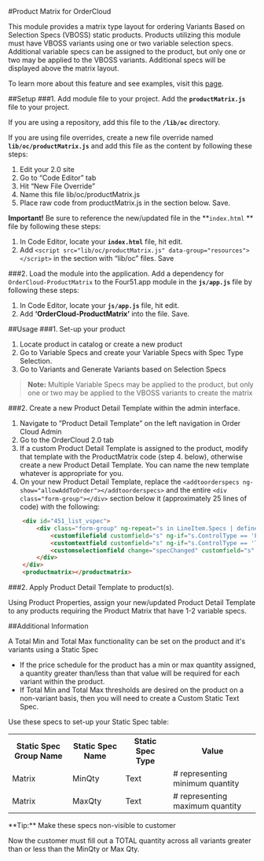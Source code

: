 #Product Matrix for OrderCloud  

This module provides a matrix type layout for ordering Variants Based on Selection Specs (VBOSS) static products. Products utilizing this module must have VBOSS variants using one or two variable selection specs. Additional variable specs can be assigned to the product, but only one or two may be applied to the VBOSS variants. Additional specs will be displayed above the matrix layout.

To learn more about this feature and see examples, visit this [page](https://volition.four51ordercloud.com/store/product/ProductMatrix).

##Setup
###1. Add module file to your project.
Add the **`productMatrix.js`** file to your project.

If you are using a repository, add this file to the **`/lib/oc`** directory.

If you are using file overrides, create a new file override named **`lib/oc/productMatrix.js`** and add this file as the content by following these steps:

 1. Edit your 2.0 site
 2. Go to “Code Editor” tab
 3. Hit “New File Override”
 4. Name this file lib/oc/productMatrix.js
 5. Place raw code from productMatrix.js in the section below. Save.

**Important!** Be sure to reference the new/updated file in the **`index.html` ** file by following these steps:

 1. In Code Editor, locate your **`index.html`** file, hit edit. 
 2. Add `<script src="lib/oc/productMatrix.js" data-group="resources"></script>` in the section with “lib/oc” files. Save


###2. Load the module into the application.
Add a dependency for `OrderCloud-ProductMatrix` to the Four51.app module in the **`js/app.js`** file by following these steps:

 1. In Code Editor, locate your **`js/app.js`** file, hit edit. 
 2. Add **‘OrderCloud-ProductMatrix’** into the file. Save.


##Usage
###1. Set-up your product

 1. Locate product in catalog or create a new product
 2. Go to Variable Specs and create your Variable Specs with Spec Type Selection. 
 3. Go to Variants and Generate Variants based on Selection Specs
 
>**Note:** Multiple Variable Specs may be applied to the product, but only one or two may be applied to the VBOSS variants to create the matrix

###2. Create a new Product Detail Template within the admin interface.

 1. Navigate to ”Product Detail Template” on the left navigation in Order Cloud Admin 
 2. Go to the OrderCloud 2.0 tab
 3. If a custom Product Detail Template is assigned to the product, modify that template
    with the ProductMatrix code (step 4. below), otherwise create a new
    Product Detail Template. You can name the new template whatever is
    appropriate for you.
 4. On your new Product Detail Template, replace the `<addtoorderspecs ng-show="allowAddToOrder"></addtoorderspecs>` and the entire `<div class="form-group"></div>` section below it (approximately 25 lines of code) with the following:

```html
    <div id="451_list_vspec">
        <div class="form-group" ng-repeat="s in LineItem.Specs | definesvariant | onproperty:[{Property: 'CanSetForLineItem', Value: true}]">
            <customfilefield customfield="s" ng-if="s.ControlType == 'File'"></customfilefield>
            <customtextfield customfield="s" ng-if="s.ControlType == 'Text'"></customtextfield>
            <customselectionfield change="specChanged" customfield="s" ng-if="s.ControlType == 'Selection'"></customselectionfield>
        </div>
    </div>
    <productmatrix></productmatrix>
```

###2. Apply Product Detail Template to product(s).

Using Product Properties, assign your new/updated Product Detail Template to any products requiring the Product Matrix that have 1-2 variable specs.

##Additional Information

A Total Min and Total Max functionality can be set on the product and it's variants using a Static Spec

 - If the price schedule for the product has a min or max quantity assigned, a quantity greater than/less than that value will be required for each variant within the product.
 - If Total Min and Total Max thresholds are desired on the product on a non-variant basis, then you will need to create a Custom Static Text Spec.

Use these specs to set-up your Static Spec table:
<table><tr><th>Static Spec Group Name</th><th>Static Spec Name</th><th>Static Spec Type</th><th>Value</th></tr><tr><td>Matrix</td><td>MinQty</td><td>Text</td><td># representing minimum quantity</td></tr><tr><td>Matrix</td><td>MaxQty</td><td>Text</td><td># representing maximum quantity</td></tr></table>
**Tip:** Make these specs non-visible to customer

Now the customer must fill out a TOTAL quantity across all variants greater than or less than the MinQty or Max Qty.
